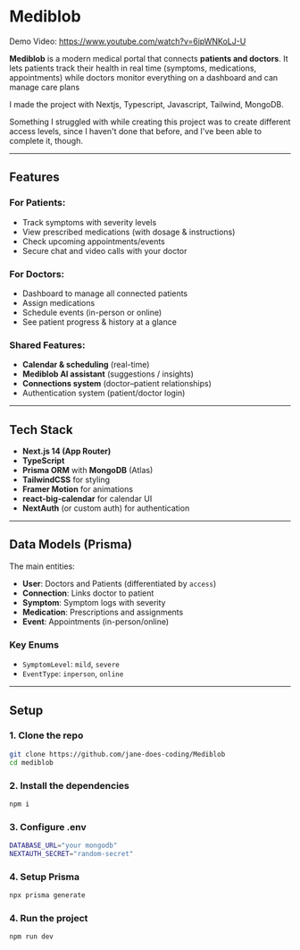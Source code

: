 # Mediblob

Demo Video: https://www.youtube.com/watch?v=6ipWNKoLJ-U

**Mediblob** is a modern medical portal that connects **patients and doctors**. It lets patients track their health in real time (symptoms, medications, appointments) while doctors monitor everything on a dashboard and can manage care plans

I made the project with Nextjs, Typescript, Javascript, Tailwind, MongoDB.

Something I struggled with while creating this project was to create different access levels, since I haven't done that before, and I've been able to complete it, though.

---

## Features

### For Patients:

- Track symptoms with severity levels
- View prescribed medications (with dosage & instructions)
- Check upcoming appointments/events
- Secure chat and video calls with your doctor

### For Doctors:

- Dashboard to manage all connected patients
- Assign medications
- Schedule events (in-person or online)
- See patient progress & history at a glance

### Shared Features:

- **Calendar & scheduling** (real-time)
- **Mediblob AI assistant** (suggestions / insights)
- **Connections system** (doctor–patient relationships)
- Authentication system (patient/doctor login)

---

## Tech Stack

- **Next.js 14 (App Router)**
- **TypeScript**
- **Prisma ORM** with **MongoDB** (Atlas)
- **TailwindCSS** for styling
- **Framer Motion** for animations
- **react-big-calendar** for calendar UI
- **NextAuth** (or custom auth) for authentication

---

## Data Models (Prisma)

The main entities:

- **User**: Doctors and Patients (differentiated by `access`)
- **Connection**: Links doctor to patient
- **Symptom**: Symptom logs with severity
- **Medication**: Prescriptions and assignments
- **Event**: Appointments (in-person/online)

### Key Enums

- `SymptomLevel`: `mild`, `severe`
- `EventType`: `inperson`, `online`

---

## Setup

### 1. Clone the repo

```bash
git clone https://github.com/jane-does-coding/Mediblob
cd mediblob
```

### 2. Install the dependencies

```bash
npm i
```

### 3. Configure .env

```bash
DATABASE_URL="your mongodb"
NEXTAUTH_SECRET="random-secret"
```

### 4. Setup Prisma

```bash
npx prisma generate
```

### 4. Run the project

```bash
npm run dev
```

